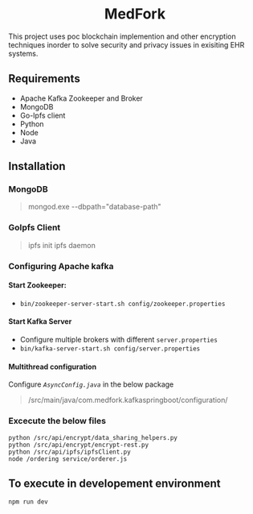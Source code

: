 # <center>MedFork<center>


This project uses poc blockchain implemention and other encryption techniques inorder to solve security and privacy issues in exisiting EHR systems.


## Requirements

 - Apache Kafka Zookeeper and Broker
 - MongoDB
 - Go-Ipfs client
 - Python
 - Node
 - Java

## Installation

### MongoDB

> mongod.exe --dbpath="database-path"

### GoIpfs Client
> ipfs init
> ipfs daemon

### Configuring Apache kafka

   #### Start Zookeeper:
- `bin/zookeeper-server-start.sh config/zookeeper.properties`
#### Start Kafka Server
- Configure multiple brokers with different `server.properties`
- `bin/kafka-server-start.sh config/server.properties`
#### Multithread configuration
Configure *`AsyncConfig.java`* in the below package
> /src/main/java/com.medfork.kafkaspringboot/configuration/
### Excecute the below files

    python /src/api/encrypt/data_sharing_helpers.py
    python /src/api/encrypt/encrypt-rest.py
    python /src/api/ipfs/ipfsClient.py
    node /ordering service/orderer.js
## To execute in developement environment

    npm run dev

